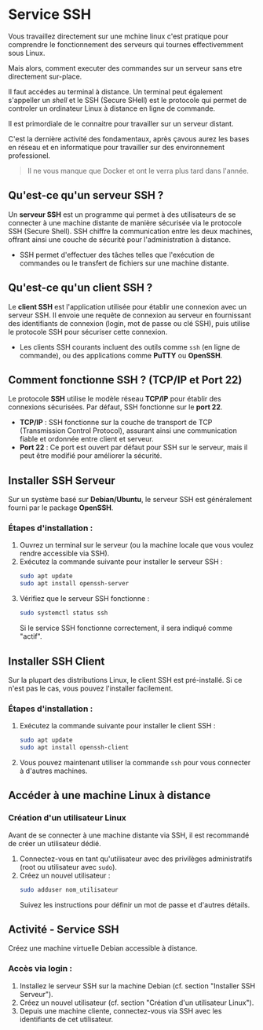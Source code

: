 # Service SSH

Vous travaillez directement sur une mchine linux c'est pratique pour comprendre le fonctionnement des serveurs qui tournes effectivemment sous Linux.

Mais alors, comment executer des commandes sur un serveur sans etre directement sur-place.

Il faut accédes au terminal à distance. Un terminal peut également s'appeller un *shell* et le SSH (Secure SHell) est le protocole qui permet de controler un ordinateur Linux à distance en ligne de commande.

Il est primordiale de le connaitre pour travailler sur un serveur distant.

C'est la dernière activité des fondamentaux, après çavous aurez les bases en réseau et en informatique pour travailler sur des environnement professionel.

> Il ne vous manque que Docker et ont le verra plus tard dans l'année.


## Qu'est-ce qu'un serveur SSH ?

Un **serveur SSH** est un programme qui permet à des utilisateurs de se connecter à une machine distante de manière sécurisée via le protocole SSH (Secure Shell). SSH chiffre la communication entre les deux machines, offrant ainsi une couche de sécurité pour l'administration à distance.

- SSH permet d'effectuer des tâches telles que l'exécution de commandes ou le transfert de fichiers sur une machine distante.

## Qu'est-ce qu'un client SSH ?

Le **client SSH** est l'application utilisée pour établir une connexion avec un serveur SSH. Il envoie une requête de connexion au serveur en fournissant des identifiants de connexion (login, mot de passe ou clé SSH), puis utilise le protocole SSH pour sécuriser cette connexion.

- Les clients SSH courants incluent des outils comme `ssh` (en ligne de commande), ou des applications comme **PuTTY** ou **OpenSSH**.

## Comment fonctionne SSH ? (TCP/IP et Port 22)

Le protocole **SSH** utilise le modèle réseau **TCP/IP** pour établir des connexions sécurisées. Par défaut, SSH fonctionne sur le **port 22**.

- **TCP/IP** : SSH fonctionne sur la couche de transport de TCP (Transmission Control Protocol), assurant ainsi une communication fiable et ordonnée entre client et serveur.
- **Port 22** : Ce port est ouvert par défaut pour SSH sur le serveur, mais il peut être modifié pour améliorer la sécurité.

## Installer SSH Serveur

Sur un système basé sur **Debian/Ubuntu**, le serveur SSH est généralement fourni par le package **OpenSSH**.

### Étapes d'installation :
1. Ouvrez un terminal sur le serveur (ou la machine locale que vous voulez rendre accessible via SSH).
2. Exécutez la commande suivante pour installer le serveur SSH :
   ```bash
   sudo apt update
   sudo apt install openssh-server
   ```
3. Vérifiez que le serveur SSH fonctionne :
   ```bash
   sudo systemctl status ssh
   ```
   Si le service SSH fonctionne correctement, il sera indiqué comme "actif".

## Installer SSH Client

Sur la plupart des distributions Linux, le client SSH est pré-installé. Si ce n'est pas le cas, vous pouvez l'installer facilement.

### Étapes d'installation :
1. Exécutez la commande suivante pour installer le client SSH :
   ```bash
   sudo apt update
   sudo apt install openssh-client
   ```
2. Vous pouvez maintenant utiliser la commande `ssh` pour vous connecter à d'autres machines.

## Accéder à une machine Linux à distance

### Création d'un utilisateur Linux

Avant de se connecter à une machine distante via SSH, il est recommandé de créer un utilisateur dédié.

1. Connectez-vous en tant qu'utilisateur avec des privilèges administratifs (root ou utilisateur avec `sudo`).
2. Créez un nouvel utilisateur :
   ```bash
   sudo adduser nom_utilisateur
   ```
   Suivez les instructions pour définir un mot de passe et d'autres détails.

<!-- ### Se connecter avec ses identifiants Linux via SSH

1. Depuis la machine cliente, lancez une connexion SSH en utilisant le login de l'utilisateur créé :
   ```bash
   ssh nom_utilisateur@adresse_ip_du_serveur
   ```
2. Vous serez invité à entrer le mot de passe de l'utilisateur Linux pour établir la connexion.

## Mettre en place une connexion via clé SSH

### Principe des clés publiques et privées

- **Clé privée** : Elle reste sur votre machine (client) et doit être gardée secrète.
- **Clé publique** : Elle est copiée sur le serveur SSH et utilisée pour authentifier la clé privée.
- Lorsque vous tentez de vous connecter au serveur, le serveur utilise la clé publique pour valider la clé privée du client, sans avoir besoin de mot de passe.

### Avantage en termes de sécurité par rapport à l'accès via login

- **Sécurité renforcée** : Les clés SSH sont beaucoup plus difficiles à craquer que les mots de passe.
- **Éviter les attaques par force brute** : Un serveur qui utilise des clés SSH est moins vulnérable aux attaques visant à deviner un mot de passe.

### Mettre en place la connexion par clé SSH

#### Étapes sur la machine cliente (génération des clés) :
1. Sur votre machine cliente, générez une paire de clés SSH :
   ```bash
   ssh-keygen -t rsa -b 4096
   ```
   Cela générera une clé publique et une clé privée. Laissez les valeurs par défaut si vous n'avez pas de préférence.

2. Copiez la clé publique sur le serveur distant :
   ```bash
   ssh-copy-id nom_utilisateur@adresse_ip_du_serveur
   ```
   Vous devrez entrer le mot de passe de l'utilisateur une dernière fois.

#### Étapes sur le serveur :
1. Vérifiez que la clé publique a bien été ajoutée au fichier `~/.ssh/authorized_keys` de l'utilisateur.

2. Désormais, vous pouvez vous connecter au serveur sans mot de passe :
   ```bash
   ssh nom_utilisateur@adresse_ip_du_serveur
   ``` -->

## Activité - Service SSH

Créez une machine virtuelle Debian accessible à distance.

### Accès via login :
1. Installez le serveur SSH sur la machine Debian (cf. section "Installer SSH Serveur").
2. Créez un nouvel utilisateur (cf. section "Création d'un utilisateur Linux").
3. Depuis une machine cliente, connectez-vous via SSH avec les identifiants de cet utilisateur.

<!-- ### Accès via clé SSH :
1. Sur la machine cliente, générez une paire de clés SSH (cf. section "Mettre en place une connexion par clé SSH").
2. Copiez la clé publique sur la machine virtuelle Debian.
3. Testez la connexion via clé SSH. -->
